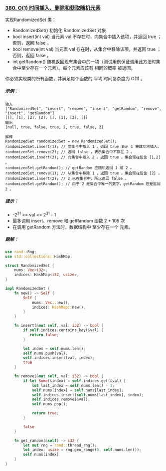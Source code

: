 ### [380. O(1) 时间插入、删除和获取随机元素](https://leetcode.cn/problems/insert-delete-getrandom-o1/)
实现RandomizedSet 类：

- RandomizedSet() 初始化 RandomizedSet 对象
- bool insert(int val) 当元素 val 不存在时，向集合中插入该项，并返回 true ；否则，返回 false 。
- bool remove(int val) 当元素 val 存在时，从集合中移除该项，并返回 true ；否则，返回 false 。
- int getRandom() 随机返回现有集合中的一项（测试用例保证调用此方法时集合中至少存在一个元素）。每个元素应该有 相同的概率 被返回。

你必须实现类的所有函数，并满足每个函数的 平均 时间复杂度为 O(1) 。



##### 示例：
```
输入
["RandomizedSet", "insert", "remove", "insert", "getRandom", "remove", "insert", "getRandom"]
[[], [1], [2], [2], [], [1], [2], []]
输出
[null, true, false, true, 2, true, false, 2]

解释
RandomizedSet randomizedSet = new RandomizedSet();
randomizedSet.insert(1); // 向集合中插入 1 。返回 true 表示 1 被成功地插入。
randomizedSet.remove(2); // 返回 false ，表示集合中不存在 2 。
randomizedSet.insert(2); // 向集合中插入 2 。返回 true 。集合现在包含 [1,2] 。
randomizedSet.getRandom(); // getRandom 应随机返回 1 或 2 。
randomizedSet.remove(1); // 从集合中移除 1 ，返回 true 。集合现在包含 [2] 。
randomizedSet.insert(2); // 2 已在集合中，所以返回 false 。
randomizedSet.getRandom(); // 由于 2 是集合中唯一的数字，getRandom 总是返回 2 。
```

##### 提示：
- -2<sup>31</sup> <= val <= 2<sup>31</sup> - 1
- 最多调用 insert、remove 和 getRandom 函数 2 * 105 次
- 在调用 getRandom 方法时，数据结构中 至少存在一个 元素。

##### 题解：
```rust
use rand::Rng;
use std::collections::HashMap;

struct RandomizedSet {
    nums: Vec<i32>,
    indices: HashMap<i32, usize>,
}

impl RandomizedSet {
    fn new() -> Self {
        Self {
            nums: Vec::new(),
            indices: HashMap::new(),
        }
    }

    fn insert(&mut self, val: i32) -> bool {
        if self.indices.contains_key(&val) {
           return false;
        }

        let index = self.nums.len();
        self.nums.push(val);
        self.indices.insert(val, index);
        true
    }

    fn remove(&mut self, val: i32) -> bool {
        if let Some(&index) = self.indices.get(&val) {
            let last_index = self.nums.len() - 1;
            self.nums[index] = self.nums[last_index];
            self.indices.insert(self.nums[last_index], index);
            self.indices.remove(&val);
            self.nums.pop();

            return true;
        }

        false
    }

    fn get_random(&self) -> i32 {
        let mut rng = rand::thread_rng();
        let index: usize = rng.gen_range(0, self.nums.len());
        self.nums[index]
    }
}

```
